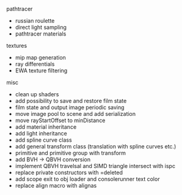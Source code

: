 pathtracer
 - russian roulette
 - direct light sampling
 - pathtracer materials

textures
 - mip map generation
 - ray differentials
 - EWA texture filtering

misc
 - clean up shaders
 - add possibility to save and restore film state
 - film state and output image periodic saving
 - move image pool to scene and add serialization
 - move rayStartOffset to minDistance
 - add material inheritance
 - add light inheritance
 - add spline curve class
 - add general transform class (translation with spline curves etc.)
 - primitive and primitive group with transform
 - add BVH -> QBVH conversion
 - implement QBVH travelsal and SIMD triangle intersect with ispc
 - replace private constructors with =deleted
 - add scope exit to obj loader and consolerunner text color
 - replace align macro with alignas
